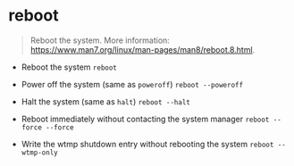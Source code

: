 # reboot
> Reboot the system.
> More information: <https://www.man7.org/linux/man-pages/man8/reboot.8.html>.

- Reboot the system
`reboot`

- Power off the system (same as `poweroff`)
`reboot --poweroff`

- Halt the system (same as `halt`)
`reboot --halt`

- Reboot immediately without contacting the system manager
`reboot --force --force`

- Write the wtmp shutdown entry without rebooting the system
`reboot --wtmp-only`
